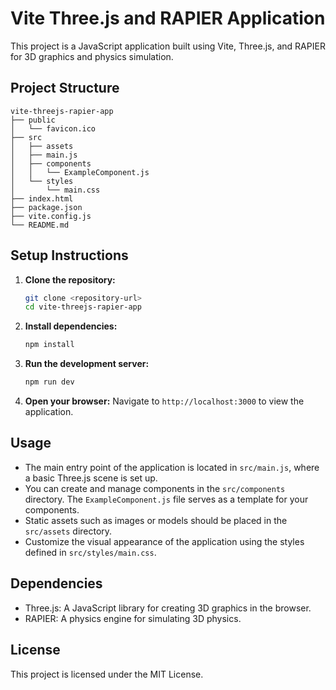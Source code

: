 # Vite Three.js and RAPIER Application

This project is a JavaScript application built using Vite, Three.js, and RAPIER for 3D graphics and physics simulation.

## Project Structure

```
vite-threejs-rapier-app
├── public
│   └── favicon.ico
├── src
│   ├── assets
│   ├── main.js
│   ├── components
│   │   └── ExampleComponent.js
│   └── styles
│       └── main.css
├── index.html
├── package.json
├── vite.config.js
└── README.md
```

## Setup Instructions

1. **Clone the repository:**
   ```bash
   git clone <repository-url>
   cd vite-threejs-rapier-app
   ```

2. **Install dependencies:**
   ```bash
   npm install
   ```

3. **Run the development server:**
   ```bash
   npm run dev
   ```

4. **Open your browser:**
   Navigate to `http://localhost:3000` to view the application.

## Usage

- The main entry point of the application is located in `src/main.js`, where a basic Three.js scene is set up.
- You can create and manage components in the `src/components` directory. The `ExampleComponent.js` file serves as a template for your components.
- Static assets such as images or models should be placed in the `src/assets` directory.
- Customize the visual appearance of the application using the styles defined in `src/styles/main.css`.

## Dependencies

- Three.js: A JavaScript library for creating 3D graphics in the browser.
- RAPIER: A physics engine for simulating 3D physics.

## License

This project is licensed under the MIT License.